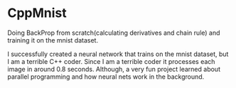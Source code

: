 # CppMnist
Doing BackProp from scratch(calculating derivatives and chain rule) and training it on the mnist dataset. 

I successfully created a neural network that trains on the mnist dataset, but I am a terrible C++ coder. 
Since I am a terrible coder it processes each image in around 0.8 seconds. Although, a very fun project learned about parallel programming and how neural nets work in the background. 
